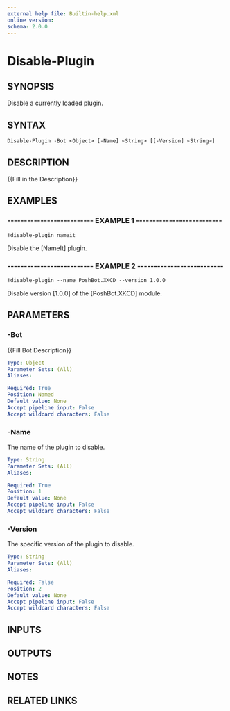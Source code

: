```yaml
---
external help file: Builtin-help.xml
online version: 
schema: 2.0.0
---
```


# Disable-Plugin

## SYNOPSIS
Disable a currently loaded plugin.

## SYNTAX

```
Disable-Plugin -Bot <Object> [-Name] <String> [[-Version] <String>]
```

## DESCRIPTION
{{Fill in the Description}}

## EXAMPLES

### -------------------------- EXAMPLE 1 --------------------------
```
!disable-plugin nameit
```

Disable the \[NameIt\] plugin.

### -------------------------- EXAMPLE 2 --------------------------
```
!disable-plugin --name PoshBot.XKCD --version 1.0.0
```

Disable version \[1.0.0\] of the \[PoshBot.XKCD\] module.

## PARAMETERS

### -Bot
{{Fill Bot Description}}

```yaml
Type: Object
Parameter Sets: (All)
Aliases: 

Required: True
Position: Named
Default value: None
Accept pipeline input: False
Accept wildcard characters: False
```

### -Name
The name of the plugin to disable.

```yaml
Type: String
Parameter Sets: (All)
Aliases: 

Required: True
Position: 1
Default value: None
Accept pipeline input: False
Accept wildcard characters: False
```

### -Version
The specific version of the plugin to disable.

```yaml
Type: String
Parameter Sets: (All)
Aliases: 

Required: False
Position: 2
Default value: None
Accept pipeline input: False
Accept wildcard characters: False
```

## INPUTS

## OUTPUTS

## NOTES

## RELATED LINKS

